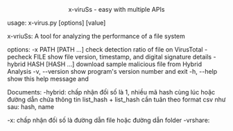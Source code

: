 <center>
x-viruSs - easy with multiple APIs
</center>

usage: x-virus.py [options] [value]

x-vriuSs: A tool for analyzing the performance of a file system

options:
  -x PATH [PATH ...]    check detection ratio of file on VirusTotal
  -pecheck FILE         show file version, timestamp, and digital signature details
  -hybrid HASH [HASH ...]
                        download sample malicious file from Hybrid Analysis
  -v, --version         show program's version number and exit
  -h, --help            show this help message and 
  

Documents:
-hybrid: chấp nhận đối số là 1, nhiều mã hash cùng lúc hoặc đường dẫn chứa thông tin list_hash
        + list_hash cần tuân theo format csv như sau: hash, name

-x: chấp nhận đối số là đường dẫn file hoặc đường dẫn folder
-vrshare: